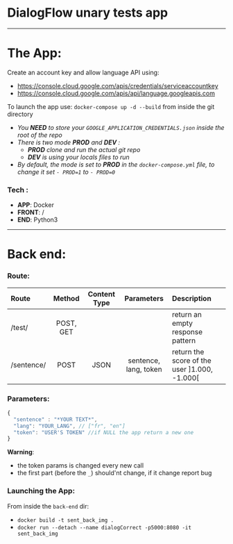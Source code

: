 # **DialogFlow** unary tests app
---

# The App:

Create an account key and allow language API using:
 * https://console.cloud.google.com/apis/credentials/serviceaccountkey
 * https://console.cloud.google.com/apis/api/language.googleapis.com

To launch the app use: `docker-compose up -d --build` from inside the git directory

 * _You **NEED** to store your `GOOGLE_APPLICATION_CREDENTIALS.json` inside the root of the repo_
 * *There is two mode **PROD** and **DEV** :*
   * _**PROD** clone and run the actual git repo_
   * _**DEV** is using your locals files to run_
 * *By default, the mode is set to **PROD** in the `docker-compose.yml` file, to change it set `- PROD=1` to `- PROD=0`*


### Tech :
 
  * **APP**: Docker
  * **FRONT**: /
  * **END**: Python3
  
  
---

# Back end:

### Route:  

Route| Method| Content Type |Parameters| Description |
:-|:-:|:-:|:-:|:-|
/test/ | POST, GET |  |  | return an empty response pattern
/sentence/ | POST | JSON | sentence, lang, token| return the score of the user ]1.000, -1.000\[

### Parameters:
```javascript
{
  "sentence" : "*YOUR TEXT*",
  "lang": "YOUR_LANG", // ["fr", "en"]
  "token": "USER'S TOKEN" //if NULL the app return a new one 
}
```

**Warning**: 
  * the token params is changed every new call
  * the first part (before the `_`) should'nt change, if it change report bug

### Launching the App:  

From inside the `back-end` dir:

 * `docker build -t sent_back_img .`
 * `docker run --detach --name dialogCorrect -p5000:8080 -it sent_back_img`

